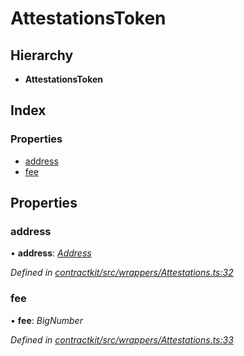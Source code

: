 # AttestationsToken

## Hierarchy

* **AttestationsToken**

## Index

### Properties

* [address](../interfaces/_wrappers_attestations_.attestationstoken.md#address)
* [fee](../interfaces/_wrappers_attestations_.attestationstoken.md#fee)

## Properties

### address

• **address**: [_Address_](_base_.md#address)

_Defined in_ [_contractkit/src/wrappers/Attestations.ts:32_](https://github.com/celo-org/celo-monorepo/blob/master/packages/contractkit/src/wrappers/Attestations.ts#L32)

### fee

• **fee**: _BigNumber_

_Defined in_ [_contractkit/src/wrappers/Attestations.ts:33_](https://github.com/celo-org/celo-monorepo/blob/master/packages/contractkit/src/wrappers/Attestations.ts#L33)

